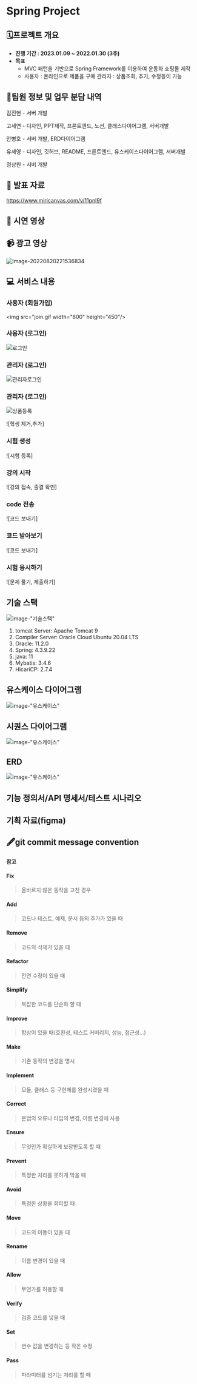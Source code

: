 # Spring Project

## 🗓️프로젝트 개요

- **진행 기간 : 2023.01.09 ~ 2022.01.30 (3주)**
- **목표**
  - MVC 패턴을 기반으로 Spring Framework를 이용하여 운동화 쇼핑몰 제작
  - 사용자 : 온라인으로 제품을 구매
    관리자 : 상품조회, 추가, 수정등이 가능




## 👯팀원 정보 및 업무 분담 내역

김진현 - 서버 개발

고세연 - 디자인, PPT제작, 프론트엔드, 노션, 클래스다이어그램, 서버개발

안병호 - 서버 개발, ERD다이어그램

유세영 - 디자인, 깃허브, README, 프론트엔드, 유스케이스다이어그램, 서버개발

정상원 - 서버 개발



## :paperclip: 발표 자료

https://www.miricanvas.com/v/11pnl9f



## :information_desk_person: 시연 영상





## :video_camera: 광고 영상



![image-20220820221536834](README.assets/image-20220820221536834-166297091872618.png)



## :computer: 서비스 내용

### 사용자 (회원가입)


<img src="join.gif  width="800" height="450"/>


### 사용자 (로그인)

![로그인](img/login.gif)

### 관리자 (로그인)

![관리자로그인](img/adminlogin.gif)

### 관리자 (로그인)

![상품등록](img/ProductRegistration.gif)

![학생 제거,추가]


### 시험 생성

![시험 등록]


### 강의 시작

![강의 접속, 출결 확인]



### code 전송

![코드 보내기]



### 코드 받아보기

![코드 보내기]



### 시험 응시하기

![문제 풀기, 제출하기]



## 기술 스택

![image-"기술스택"](img/TechnologyStack.jpg)

 
1. tomcat Server: Apache Tomcat 9
2. Compiler Server: Oracle Cloud Ubuntu 20.04 LTS
3. Oracle: 11.2.0
4. Spring: 4.3.9.22
5. java: 11
6. Mybatis: 3.4.6
7. HicariCP: 2.7.4




## 유스케이스 다이어그램

![image-"유스케이스"](img/UseCase.gif)

## 시퀀스 다이어그램

![image-"유스케이스"](img/Sequence.png)

## ERD

![image-"유스케이스"](img/ERD.png)

## 기능 정의서/API 명세서/테스트 시나리오





## 기획 자료(figma)





## 🖋️git commit message convention

#### 참고



#### Fix

> 올바르지 않은 동작을 고친 경우

#### Add

> 코드나 테스트, 예제, 문서 등의 추가가 있을 때

#### Remove

> 코드의 삭제가 있을 때

#### Refactor

> 전면 수정이 있을 때

#### Simplify

> 복잡한 코드를 단순화 할 때

#### Improve

> 향상이 있을 때(호환성, 테스트 커버리지, 성능, 접근성...)

#### Make

> 기존 동작의 변경을 명시

#### Implement

> 모듈, 클래스 등 구현체를 완성시켰을 때

#### Correct

> 문법의 오류나 타입의 변경, 이름 변경에 사용

#### Ensure

> 무엇인가 확실하게 보장받도록 할 때

#### Prevent

> 특정한 처리를 못하게 막을 때

#### Avoid

> 특정한 상황을 회피할 때

#### Move

> 코드의 이동이 있을 때

#### Rename

> 이름 변경이 있을 때

#### Allow

> 무언가를 허용할 때

#### Verify

> 검증 코드를 넣을 때

#### Set

> 변수 값을 변경하는 등 작은 수정

#### Pass

> 파라미터를 넘기는 처리를 할 때
